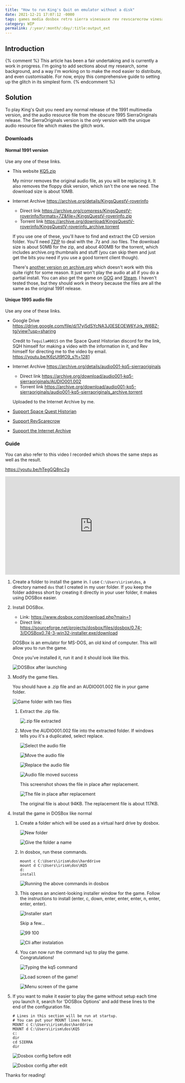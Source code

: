 ```yaml
---
title: "How to run King's Quit on emulator without a disk"
date: 2021-12-21 17:07:12 -0000
tags: games media dosbox retro sierra vinesauce rev revscarecrow vinesauce kingsquit kingsquest rom romhack cdrom
category: WIP
permalink: /:year/:month/:day/:title:output_ext
---
```


## Introduction

{% comment %}
This article has been a fair undertaking and is currently a work in progress. I'm going to add sections about my research, some background, and a way I'm working on to make the mod easier to distribute, and even customisable. For now, enjoy this comprehensive guide to setting up the glitch in its simplest form.
{% endcomment %}

## Solution

To play King's Quit you need any normal release of the 1991 multimedia version, and the audio resource file from the obscure 1995 SierraOriginals release. The SierraOriginals version is the *only* version with the unique audio resource file which makes the glitch work.

### Downloads

#### Normal 1991 version

Use any one of these links.

- This website [KQ5.zip](https://github.com/irismessage/irismessage.github.io/raw/main/assets/KQ5.zip)

    My mirror removes the original audio file, as you will be replacing it. It also removes the floppy disk version, which isn't the one we need. The download size is about 10MB.

- Internet Archive <https://archive.org/details/KingsQuestV-roverinfo>
    - Direct link <https://archive.org/compress/KingsQuestV-roverinfo/formats=7Z&file=/KingsQuestV-roverinfo.zip>
    - Torrent link <https://archive.org/download/KingsQuestV-roverinfo/KingsQuestV-roverinfo_archive.torrent>

    If you use one of these, you'll have to find and extract the CD version folder. You'll need [7ZIP](https://www.7-zip.org/download.html) to deal with the .7z and .iso files. The download size is about 50MB for the zip, and about 400MB for the torrent, which includes archive.org thumbnails and stuff (you can skip them and just get the bits you need if you use a good torrent client though).

    There's [another version on archive.org](https://archive.org/details/msdos_Kings_Quest_V_-_Absence_Makes_the_Heart_Go_Yonder_1990) which doesn't work with this quite right for some reason. It just won't play the audio at all if you do a partial install. You can also get the game on [GOG](https://www.gog.com/game/kings_quest_4_5_6) and [Steam](https://store.steampowered.com/app/10100/Kings_Quest_Collection/). I haven't tested those,  but they should work in theory because the files are all the same as the original 1991 release.

#### Unique 1995 audio file

Use any one of these links.

- Google Drive <https://drive.google.com/file/d/17yj5dSYcNA3J0ESEOEW6YJrk_W6BZ-tg/view?usp=sharing>

    Credit to `Tequila#0015` on the Space Quest Historian discord for the link, SQH himself for making a video with the information in it, and Rev himself for directing me to the video by email. <https://youtu.be/K6zUt9fO9_s?t=1281>

- Internet Archive <https://archive.org/details/audio001-kq5-sierraoriginals>
    - Direct link <https://archive.org/download/audio001-kq5-sierraoriginals/AUDIO001.002>
    - Torrent link <https://archive.org/download/audio001-kq5-sierraoriginals/audio001-kq5-sierraoriginals_archive.torrent>

    Uploaded to the Internet Archive by me.

- [Support Space Quest Historian](https://www.patreon.com/SpaceQuestHistorian)
- [Support RevScarecrow](https://vinesauce.com/shop/)
- [Support the Internet Archive](https://archive.org/donate)

### Guide

You can also refer to this video I recorded which shows the same steps as well as the result.

<https://youtu.be/hTegGQ8nc2g>

<div align="center">
    <iframe width="560" height="315" src="https://www.youtube.com/embed/hTegGQ8nc2g" title="YouTube video player" frameborder="0" allow="accelerometer; autoplay; clipboard-write; encrypted-media; gyroscope; picture-in-picture" allowfullscreen></iframe>
</div>


1. Create a folder to install the game in. I use `C:\Users\irism\dos`, a directory named `dos` that I created in my user folder. If you keep the folder address short by creating it directly in your user folder, it makes using DOSBox easier.

2. Install DOSBox.

    - Link: <https://www.dosbox.com/download.php?main=1>
    - Direct link: <https://sourceforge.net/projects/dosbox/files/dosbox/0.74-3/DOSBox0.74-3-win32-installer.exe/download>

    DOSBox is an emulator for MS-DOS, an old kind of computer. This will allow you to run the game.

    Once you've installed it, run it and it should look like this.

    ![DOSBox after launching](/assets/images/kings-quit/Screenshot_2021-12-21_181306.png)

3. Modify the game files.

    You should have a .zip file and an AUDIO001.002 file in your game folder.

    ![Game folder with two files](/assets/images/kings-quit/Screenshot_2021-12-21_181557.png)

    1. Extract the .zip file.

        ![.zip file extracted](/assets/images/kings-quit/Screenshot_2021-12-21_184154.png)

    2. Move the AUDIO001.002 file into the extracted folder. If windows tells you it's a duplicated, select replace.

        ![Select the audio file](/assets/images/kings-quit/Screenshot_2021-12-21_184227.png)

        ![Move the audio file](/assets/images/kings-quit/Screenshot_2021-12-21_184242.png)

        ![Replace the audio file](/assets/images/kings-quit/Screenshot_2021-12-21_184254.png)

        ![Audio file moved success](/assets/images/kings-quit/Screenshot_2021-12-21_184310.png)

        This screenshot shows the file in place after replacement.

        ![The file in place after replacement](/assets/images/kings-quit/Screenshot_2021-12-21_184332.png)

        The original file is about 94KB. The replacement file is about 117KB.

4. Install the game in DOSBox like normal

    1. Create a folder which will be used as a virtual hard drive by dosbox.

        ![New folder](/assets/images/kings-quit/Screenshot_2021-12-21_184349.png)

        ![Give the folder a name](/assets/images/kings-quit/Screenshot_2021-12-21_184408.png)

    2. In dosbox, run these commands.

        ```dosbatch
        mount c C:\Users\irism\dos\harddrive
        mount d C:\Users\irism\dos\KQ5
        d:
        install
        ```

        ![Running the above commands in dosbox](/assets/images/kings-quit/Screenshot_2021-12-21_184600.png)

    3. This opens an ancient-looking installer window for the game. Follow the instructions to install (enter, c, down, enter, enter, enter, n, enter, enter, enter).

        ![Installer start](/assets/images/kings-quit/Screenshot_2021-12-21_184615.png)

        Skip a few...

        ![99 100](/assets/images/kings-quit/Screenshot_2021-12-21_184727.png)

        ![Cli after instalation](/assets/images/kings-quit/Screenshot_2021-12-21_184642.png)

    4. You can now run the command `kq5` to play the game. Congratulations!

        ![Typing the kq5 command](/assets/images/kings-quit/Screenshot_2021-12-21_184741.png)

        ![Load screen of the game!](/assets/images/kings-quit/Screenshot_2021-12-21_184757.png)

        ![Menu screen of the game](/assets/images/kings-quit/Screenshot_2021-12-21_184803.png)

5. If you want to make it easier to play the game without setup each time you launch it, search for 'DOSBox Options' and add these lines to the end of the configuration file.

    ```dosbatch
    # Lines in this section will be run at startup.
    # You can put your MOUNT lines here.
    MOUNT c C:\Users\irism\dos\harddrive
    MOUNT d C:\Users\irism\dos\KQ5
    c:
    dir
    cd SIERRA
    dir
    ```

    ![Dosbox config before edit](/assets/images/kings-quit/Screenshot_2021-12-21_184823.png)

    ![Dosbox config after edit](/assets/images/kings-quit/Screenshot_2021-12-21_184859.png)

Thanks for reading!
